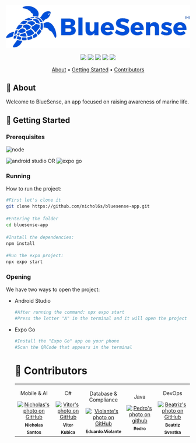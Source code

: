 <div align="center">
  <img src="src/assets/logo1.png">
</div>

<p align="center">
  <img src="https://img.shields.io/badge/REACT%20NATIVE-61DAFB?style=for-the-badge&logo=react&logoColor=blue">
  <img src="https://img.shields.io/badge/EXPO-white?style=for-the-badge&logo=expo&logoColor=black">
  <img src="https://img.shields.io/badge/TYPESCRIPT-%233178C6?style=for-the-badge&logo=typescript&logoColor=white">
  <img src="https://img.shields.io/badge/JAVASCRIPT-%23F7DF1E?style=for-the-badge&logo=javascript&logoColor=black">
  <img src="https://img.shields.io/badge/NATIVEWIND-38B2AC?style=for-the-badge&logo=tailwindcss&logoColor=white">
</p>

<p align="center">
  <a href="#about">About</a> • 
  <a href="#started">Getting Started</a> • 
  <a href="#colab">Contributors</a>
</p>

<h2 id="about">📌 About</h2>

Welcome to BlueSense, an app focused on raising awareness of marine life.

<h2 id="started">🚀 Getting Started</h2>

<h3>Prerequisites</h3>

![node](https://img.shields.io/badge/NODE.JS-black?style=for-the-badge&logo=nodedotjs&logoColor=green)

![android studio](https://img.shields.io/badge/ANDROID%20STUDIO-black?style=for-the-badge&logo=android-studio&logoColor=white) OR ![expo go](https://img.shields.io/badge/Expo%20Go-black?style=for-the-badge&logo=expo&logoColor=white)

<h3>Running</h3>

How to run the project:

```bash
#First let's clone it
git clone https://github.com/nichol6s/bluesense-app.git

#Entering the folder
cd bluesense-app

#Install the dependencies:
npm install

#Run the expo project:
npx expo start
```

<h3>Opening</h3>

We have two ways to open the project:

-   Android Studio

    ```bash
    #After running the command: npx expo start
    #Press the letter "A" in the terminal and it will open the project in the android studio emulator
    ```

-   Expo Go
    ```bash
    #Install the "Expo Go" app on your phone
    #Scan the QRCode that appears in the terminal
    ```
    <h1 id="colab">🤝 Contributors</h1>
    <table>
      <tr>
        <td align="center">
          <p>Mobile & AI</p>
          <a href="https://github.com/nichol6s">
            <img src="https://avatars.githubusercontent.com/u/105325313?v=4" width="115px;" alt="Nicholas's photo on GitHub"/><br>
            <sub>
              <strong>Nicholas Santos</strong>
            </sub>
          </a>
        </td>
        <td align="center">
          <p>C#</p>
          <a href="https://github.com/VitorKubica">
            <img src="https://avatars.githubusercontent.com/u/107961081?v=4" width="115px;" alt="Vitor's photo on GitHub"/><br>
            <sub>
              <strong>Vitor Kubica</strong>
            </sub>
          </a>
        </td>
        <td align="center">
          <p>Database & Compliance</p>
          <a href="https://github.com/DuduViolante">
            <img src="https://avatars.githubusercontent.com/u/126472870?v=4" width="115px;" alt="Violante's photo on GitHub"/><br>
            <sub>
              <strong>Eduardo Violante</strong>
            </sub>
          </a>
        </td>
        <td align="center">
          <p>Java</p>
          <a href="https://github.com/pedrocpacheco">
            <img src="https://avatars.githubusercontent.com/u/112909829?v=4" width="115px;" alt="Pedro's photo on github"/><br>
            <sub>
              <strong>Pedro</strong>
            </sub>
          </a>
        </td>
        <td align="center">
            <p>DevOps</p>
            <a href="https://github.com/biasvestka">
            <img src="https://avatars.githubusercontent.com/u/126726456?v=4" width="115px;" alt="Beatriz's photo on GitHub"/><br>
            <sub>
                <strong>Beatriz Svestka</strong>
            </sub>
          </a>
        </td>
      </tr>
    </table>
